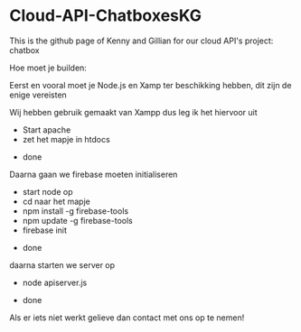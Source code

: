 # Cloud-API-ChatboxesKG
This is the github page of Kenny and Gillian for our cloud API's project: chatbox

Hoe moet je builden:

Eerst en vooral moet je Node.js en Xamp ter beschikking hebben, dit zijn de enige vereisten

Wij hebben gebruik gemaakt van Xampp dus leg ik het hiervoor uit

- Start apache
- zet het mapje in htdocs
* done


Daarna gaan we firebase moeten initialiseren 

- start node op
- cd naar het mapje
- npm install -g firebase-tools
- npm update -g firebase-tools
- firebase init
* done


daarna starten we server op
- node apiserver.js
* done

Als er iets niet werkt gelieve dan contact met ons op te nemen!



